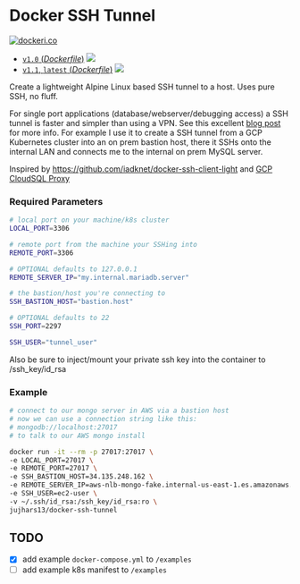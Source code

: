 
# Docker SSH Tunnel

[![dockeri.co](http://dockeri.co/image/jujhars13/docker-ssh-tunnel)](https://hub.docker.com/r/jujhars13/docker-ssh-tunnel/)

- [`v1.0` (*Dockerfile*)](https://github.com/jujhars13/docker-ssh-tunnel/blob/v1.0/Dockerfile) [![](https://images.microbadger.com/badges/image/jujhars13/docker-ssh-tunnel.svg)](http://microbadger.com/images/jujhars13/docker-ssh-tunnel "Get your own image badge on microbadger.com")
- [`v1.1`, `latest` (*Dockerfile*)](https://github.com/jujhars13/docker-ssh-tunnel/blob/master/Dockerfile) [![](https://images.microbadger.com/badges/image/jujhars13/docker-ssh-tunnel.svg)](http://microbadger.com/images/jujhars13/docker-ssh-tunnel "Get your own image badge on microbadger.com")

Create a lightweight Alpine Linux based SSH tunnel to a host.  Uses pure SSH, no fluff.

For single port applications (database/webserver/debugging access) a SSH tunnel is faster and simpler than using a VPN.  See this excellent [blog post](https://blog.backslasher.net/ssh-openvpn-tunneling.html) for more info.
For example I use it to create a SSH tunnel from a GCP Kubernetes cluster into an on prem bastion host, there it SSHs onto the internal LAN and connects me to the internal on prem MySQL server.

Inspired by https://github.com/iadknet/docker-ssh-client-light and [GCP CloudSQL Proxy](https://cloud.google.com/sql/docs/mysql/sql-proxy)

### Required Parameters
```bash
# local port on your machine/k8s cluster
LOCAL_PORT=3306

# remote port from the machine your SSHing into
REMOTE_PORT=3306

# OPTIONAL defaults to 127.0.0.1
REMOTE_SERVER_IP="my.internal.mariadb.server"

# the bastion/host you're connecting to
SSH_BASTION_HOST="bastion.host"

# OPTIONAL defaults to 22
SSH_PORT=2297

SSH_USER="tunnel_user"
```

Also be sure to inject/mount your private ssh key into the container to /ssh_key/id_rsa

### Example
```bash
# connect to our mongo server in AWS via a bastion host
# now we can use a connection string like this:
# mongodb://localhost:27017 
# to talk to our AWS mongo install

docker run -it --rm -p 27017:27017 \
-e LOCAL_PORT=27017 \
-e REMOTE_PORT=27017 \
-e SSH_BASTION_HOST=34.135.248.162 \
-e REMOTE_SERVER_IP=aws-nlb-mongo-fake.internal-us-east-1.es.amazonaws.com \
-e SSH_USER=ec2-user \
-v ~/.ssh/id_rsa:/ssh_key/id_rsa:ro \
jujhars13/docker-ssh-tunnel
```

## TODO
- [x] add example `docker-compose.yml`  to `/examples`
- [ ] add example k8s manifest to `/examples`